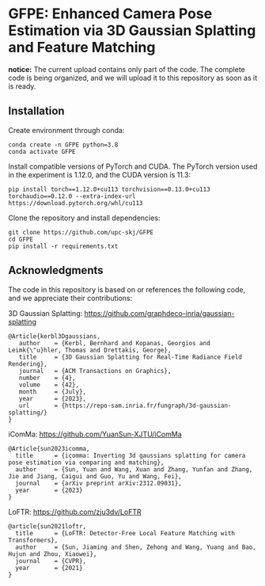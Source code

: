 # GFPE: Enhanced Camera Pose Estimation via 3D Gaussian Splatting and Feature Matching

**notice:** The current upload contains only part of the code. The complete code is being organized, and we will upload it to this repository as soon as it is ready.

## Installation

Create environment through conda:

```
conda create -n GFPE python=3.8
conda activate GFPE
```

Install compatible versions of PyTorch and CUDA. The PyTorch version used in the experiment is 1.12.0, and the CUDA version is 11.3:

```
pip install torch==1.12.0+cu113 torchvision==0.13.0+cu113 torchaudio==0.12.0 --extra-index-url https://download.pytorch.org/whl/cu113
```

Clone the repository and install dependencies:

```
git clone https://github.com/upc-skj/GFPE
cd GFPE
pip install -r requirements.txt
```

## Acknowledgments

The code in this repository is based on or references the following code, and we appreciate their contributions:

3D Gaussian Splatting: https://github.com/graphdeco-inria/gaussian-splatting
```
@Article{kerbl3Dgaussians,
   author    = {Kerbl, Bernhard and Kopanas, Georgios and Leimk{\"u}hler, Thomas and Drettakis, George},
   title     = {3D Gaussian Splatting for Real-Time Radiance Field Rendering},
   journal   = {ACM Transactions on Graphics},
   number    = {4},
   volume    = {42},
   month     = {July},
   year      = {2023},
   url       = {https://repo-sam.inria.fr/fungraph/3d-gaussian-splatting/}
}
```
iComMa: https://github.com/YuanSun-XJTU/iComMa

```
@Article{sun2023icomma,
  title      = {icomma: Inverting 3d gaussians splatting for camera pose estimation via comparing and matching},
  author     = {Sun, Yuan and Wang, Xuan and Zhang, Yunfan and Zhang, Jie and Jiang, Caigui and Guo, Yu and Wang, Fei},
  journal    = {arXiv preprint arXiv:2312.09031},
  year       = {2023}
}
```

LoFTR: https://github.com/zju3dv/LoFTR

```
@article{sun2021loftr,
  title      = {LoFTR: Detector-Free Local Feature Matching with Transformers},
  author     = {Sun, Jiaming and Shen, Zehong and Wang, Yuang and Bao, Hujun and Zhou, Xiaowei},
  journal    = {CVPR},
  year       = {2021}
}
```
